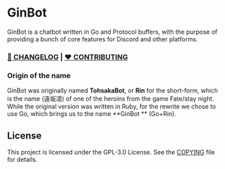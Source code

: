 # GinBot

GinBot is a chatbot written in Go and Protocol buffers, with the purpose of providing a bunch of core features for
Discord and other platforms.

### **[📰 CHANGELOG](docs/CHANGELOG.md)** | **[❤ CONTRIBUTING](docs/CONTRIBUTING.md)**

### Origin of the name

GinBot was originally named **TohsakaBot**, or **Rin** for the short-form, which is the name (遠坂凛) of one of the
heroins from the game Fate/stay night.
While the original version was written in Ruby, for the rewrite we chose to use Go, which brings us to the name **GinBot
** (Go+Rin).

## License

This project is licensed under the GPL-3.0 License. See the [COPYING](COPYING) file for details.
